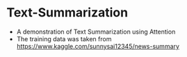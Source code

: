 # Text-Summarization

- A demonstration of Text Summarization using Attention
- The training data was taken from https://www.kaggle.com/sunnysai12345/news-summary
